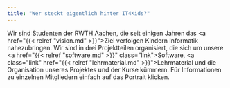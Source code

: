 ```yaml
---
title: "Wer steckt eigentlich hinter IT4Kids?"
---
```


Wir sind Studenten der RWTH Aachen, die seit einigen Jahren das <a href="{{< relref "vision.md" >}}">Ziel</a> verfolgen Kindern Informatik nahezubringen. Wir sind in drei Projektteilen organisiert, die sich um unsere <a href="{{< relref "software.md" >}}" class="link">Software</a>, <a class="link" href="{{< relref "lehrmaterial.md" >}}">Lehrmaterial</a> und die Organisation unseres Projektes und der Kurse kümmern. Für Informationen zu einzelnen Mitgliedern einfach auf das Portrait klicken.
